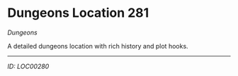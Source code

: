 # Dungeons Location 281

*Dungeons*

A detailed dungeons location with rich history and plot hooks.

---
*ID: LOC00280*